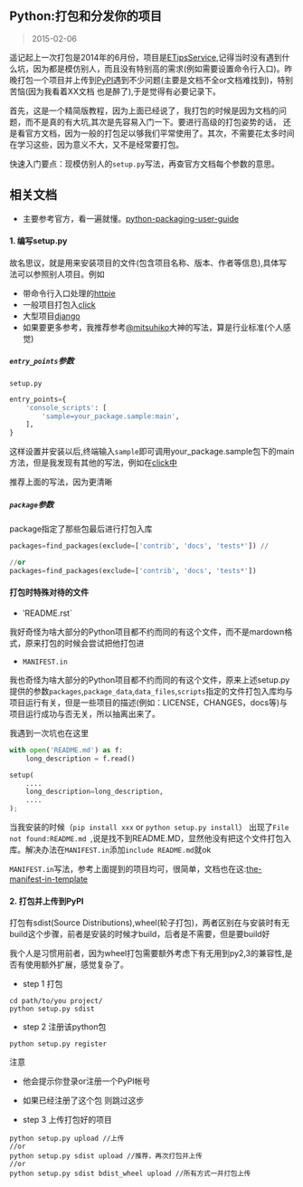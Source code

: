 Python:打包和分发你的项目
-----------------------
> 2015-02-06

遥记起上一次打包是2014年的6月份，项目是[ETipsService](https://pypi.python.org/pypi/ETipsService/),记得当时没有遇到什么坑，因为都是模仿别人，而且没有特别高的需求(例如需要设置命令行入口)。昨晚打包一个项目并上传到[PyPI](https://pypi.python.org/pypi)遇到不少问题(主要是文档不全or文档难找到)，特别苦恼(因为我看着XX文档 也是醉了),于是觉得有必要记录下。

首先，这是一个精简版教程，因为上面已经说了，我打包的时候是因为文档的问题，而不是真的有大坑,其次是先容易入门一下。要进行高级的打包姿势的话，
还是看官方文档，因为一般的打包足以够我们平常使用了。其次，不需要花太多时间在学习这些，因为意义不大，又不是经常要打包。

快速入门要点：现模仿别人的`setup.py`写法，再查官方文档每个参数的意思。

相关文档
--------

- 主要参考官方，看一遍就懂。[python-packaging-user-guide](https://python-packaging-user-guide.readthedocs.org/en/latest/distributing.html#working-in-development-mode)


#### 1. 编写setup.py

故名思议，就是用来安装项目的文件(包含项目名称、版本、作者等信息),具体写法可以参照别人项目。例如

- 带命令行入口处理的[httpie](https://github.com/jakubroztocil/httpie/blob/master/setup.py)
- 一般项目打包入[click](https://github.com/mitsuhiko/click/blob/master/setup.py)
- 大型项目[django](https://github.com/django/django/blob/master/setup.py)
- 如果要更多参考，我推荐参考[@mitsuhiko](https://github.com/mitsuhiko?tab=repositories)大神的写法，算是行业标准(个人感觉)

##### `entry_points`参数

`setup.py`
```python
entry_points={
    'console_scripts': [
        'sample=your_package.sample:main',
    ],
}
```

这样设置并安装以后,终端输入`sample`即可调用your_package.sample包下的main方法，但是我发现有其他的写法，例如在[click中](http://click.pocoo.org/3/setuptools/#scripts-in-packages)

推荐上面的写法，因为更清晰

##### `package`参数

package指定了那些包最后进行打包入库
```python
packages=find_packages(exclude=['contrib', 'docs', 'tests*']) //

//or
packages=find_packages(exclude=['contrib', 'docs', 'tests*'])
```

#### 打包时特殊对待的文件

- ‵README.rst`

我好奇怪为啥大部分的Python项目都不约而同的有这个文件，而不是mardown格式，原来打包的时候会尝试把他打包进 

- `MANIFEST.in`

我也奇怪为啥大部分的Python项目都不约而同的有这个文件，原来上述setup.py提供的参数`packages`,`package_data`,`data_files`,`scripts`指定的文件打包入库均与项目运行有关，但是一些项目的描述(例如：LICENSE，CHANGES，docs等)与项目运行成功与否无关，所以抽离出来了。


我遇到一次坑也在这里

```python
with open('README.md') as f:
    long_description = f.read()

setup(
    ....
    long_description=long_description,
    ....
);
```

当我安装的时候（`pip install xxx` or `python setup.py install`）
出现了`File not found:README.md `,说是找不到README.MD，显然他没有把这个文件打包入库。解决办法在`MANIFEST.in`添加`include README.md`就ok

`MANIFEST.in`写法，参考上面提到的项目均可，很简单，文档也在这:[the-manifest-in-template](https://docs.python.org/2/distutils/sourcedist.html#the-manifest-in-template)



#### 2. 打包并上传到PyPI

打包有sdist(Source Distributions),wheel(轮子打包)，两者区别在与安装时有无build这个步骤，前者是安装的时候才build，后者是不需要，但是要build好

我个人是习惯用前者，因为wheel打包需要额外考虑下有无用到py2,3的兼容性,是否有使用额外扩展，感觉复杂了。

- step 1 打包
```shell
cd path/to/you project/
python setup.py sdist
```

- step 2 注册该python包
```
python setup.py register
```

注意   
- 他会提示你登录or注册一个PyPI帐号
- 如果已经注册了这个包 则跳过这步


- step 3 上传打包好的项目
```
python setup.py upload //上传
//or
python setup.py sdist upload //推荐，再次打包并上传
//or
python setup.py sdist bdist_wheel upload //所有方式一并打包上传
```


















